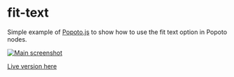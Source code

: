 # fit-text

Simple example of [Popoto.js](http://popotojs.com/) to show how to use the fit text option in Popoto nodes.

[![Main screenshot](https://nhogs.github.io/popoto-examples/fit-text/screen/main.png "Main screenshot")](https://nhogs.github.io/popoto-examples/fit-text/index.html)

[Live version here](https://nhogs.github.io/popoto-examples/fit-text/index.html)

